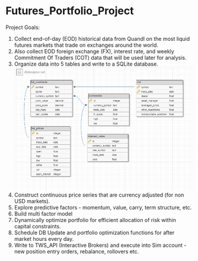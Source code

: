 # Futures_Portfolio_Project
Project Goals:
1. Collect end-of-day (EOD) historical data from Quandl on the most liquid futures markets that trade on exchanges around the world.
2. Also collect EOD foreign exchange (FX), interest rate, and weekly Commitment Of Traders (COT) data that will be used later for analysis.
3. Organize data into 5 tables and write to a SQLite database.
![Alt text](DB_Schema.png?raw=true "Title")
4. Construct continuous price series that are currency adjusted (for non USD markets).
5. Explore predictive factors - momentum, value, carry, term structure, etc.
6. Build multi factor model
7. Dynamically optimize portfolio for efficient allocation of risk within capital constraints.
8. Schedule DB Update and portfolio optimization functions for after market hours every day.
9. Write to TWS_API (Interactive Brokers) and execute into Sim account - new position entry orders, rebalance, rollovers etc.
